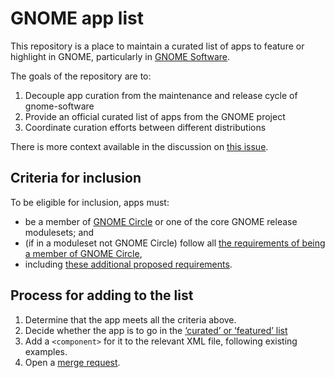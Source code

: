 # GNOME app list

This repository is a place to maintain a curated list of apps to feature or
highlight in GNOME, particularly in
[GNOME Software](https://gitlab.gnome.org/GNOME/gnome-software).

The goals of the repository are to:

1. Decouple app curation from the maintenance and release cycle of gnome-software
2. Provide an official curated list of apps from the GNOME project
3. Coordinate curation efforts between different distributions

There is more context available in the discussion on
[this issue](https://gitlab.gnome.org/GNOME/gnome-software/-/issues/1982#note_1633421).

## Criteria for inclusion

To be eligible for inclusion, apps must:
 - be a member of [GNOME Circle](https://circle.gnome.org/) or one of the core
   GNOME release modulesets; and
 - (if in a moduleset not GNOME Circle) follow all [the requirements of being a
   member of GNOME Circle](https://gitlab.gnome.org/Teams/Releng/AppOrganization/-/blob/main/AppCriteria.md),
 - including [these additional proposed requirements](https://gitlab.gnome.org/Teams/Releng/AppOrganization/-/merge_requests/5).

## Process for adding to the list

1. Determine that the app meets all the criteria above.
2. Decide whether the app is to go in the
   [‘curated’ or ‘featured’ list](https://gitlab.gnome.org/GNOME/gnome-software/-/blob/main/doc/vendor-customisation.md#featured-apps-and-editors-choice)
3. Add a `<component>` for it to the relevant XML file, following existing examples.
4. Open a [merge request](https://gitlab.gnome.org/pwithnall/gnome-app-list/-/merge_requests).

